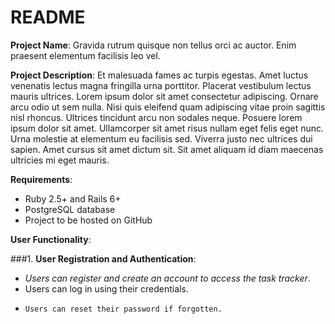 # README
**Project Name**: Gravida rutrum quisque non tellus orci ac auctor. Enim praesent elementum facilisis leo vel.

**Project Description**: Et malesuada fames ac turpis egestas. Amet luctus venenatis lectus magna fringilla urna porttitor. Placerat vestibulum lectus mauris ultrices. Lorem ipsum dolor sit amet consectetur adipiscing. Ornare arcu odio ut sem nulla. Nisi quis eleifend quam adipiscing vitae proin sagittis nisl rhoncus. Ultrices tincidunt arcu non sodales neque. Posuere lorem ipsum dolor sit amet. Ullamcorper sit amet risus nullam eget felis eget nunc. Urna molestie at elementum eu facilisis sed. Viverra justo nec ultrices dui sapien. Amet cursus sit amet dictum sit. Sit amet aliquam id diam maecenas ultricies mi eget mauris.

**Requirements**:

- Ruby 2.5+ and Rails 6+
- PostgreSQL database
- Project to be hosted on GitHub

**User Functionality**:

###1. **User Registration and Authentication**:
   + *Users can register and create an account to access the task tracker*.
   + Users can log in using their credentials.
   - ```Users can reset their password if forgotten.```
